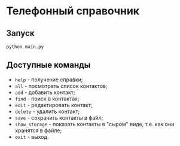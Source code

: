 # Телефонный справочник

## Запуск

```shell
python main.py
```

## Доступные команды

* `help` - получение справки;
* `all` - посмотреть список контактов;
* `add` - добавить контакт;
* `find` - поиск в контактах;
* `edit` - редактировать контакт;
* `delete` - удалить контакт;
* `save` - сохранить контакты в файл;
* `show_storage` - показать контакты в "сыром" виде, т.е. как они хранятся в файле;
* `exit` - выход.
